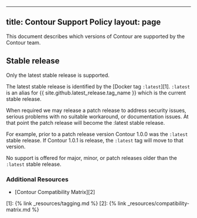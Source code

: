
---
title: Contour Support Policy
layout: page
---

This document describes which versions of Contour are supported by the Contour team.

## Stable release

Only the latest stable release is supported.

The latest stable release is identified by the [Docker tag `:latest`][1].
`:latest` is an alias for {{ site.github.latest_release.tag_name }} which is the current stable release.

When required we may release a patch release to address security issues, serious problems with no suitable workaround, or documentation issues.
At that point the patch release will become the :latest stable release.

For example, prior to a patch release version Contour 1.0.0 was the `:latest` stable release.
If Contour 1.0.1 is release, the `:latest` tag will move to that version.

No support is offered for major, minor, or patch releases older than the `:latest` stable release.

### Additional Resources

- [Contour Compatibility Matrix][2]

[1]: {% link _resources/tagging.md %}
[2]: {% link _resources/compatibility-matrix.md %}
